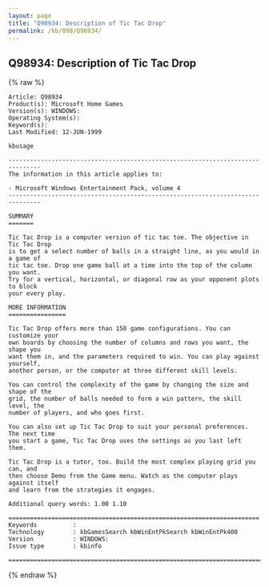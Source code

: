 ```yaml
---
layout: page
title: "Q98934: Description of Tic Tac Drop"
permalink: /kb/098/Q98934/
---
```


## Q98934: Description of Tic Tac Drop

{% raw %}

	Article: Q98934
	Product(s): Microsoft Home Games
	Version(s): WINDOWS:
	Operating System(s): 
	Keyword(s): 
	Last Modified: 12-JUN-1999
	
	kbusage
	
	-------------------------------------------------------------------------------
	The information in this article applies to:
	
	- Microsoft Windows Entertainment Pack, volume 4 
	-------------------------------------------------------------------------------
	
	SUMMARY
	=======
	
	Tic Tac Drop is a computer version of tic tac toe. The objective in Tic Tac Drop
	is to get a select number of balls in a straight line, as you would in a game of
	tic tac toe. Drop one game ball at a time into the top of the column you want.
	Try for a vertical, horizontal, or diagonal row as your opponent plots to block
	your every play.
	
	MORE INFORMATION
	================
	
	Tic Tac Drop offers more than 150 game configurations. You can customize your
	own boards by choosing the number of columns and rows you want, the shape you
	want them in, and the parameters required to win. You can play against yourself,
	another person, or the computer at three different skill levels.
	
	You can control the complexity of the game by changing the size and shape of the
	grid, the number of balls needed to form a win pattern, the skill level, the
	number of players, and who goes first.
	
	You can also set up Tic Tac Drop to suit your personal preferences. The next time
	you start a game, Tic Tac Drop uses the settings as you last left them.
	
	Tic Tac Drop is a tutor, too. Build the most complex playing grid you can, and
	then choose Demo from the Game menu. Watch as the computer plays against itself
	and learn from the strategies it engages.
	
	Additional query words: 1.00 1.10
	
	======================================================================
	Keywords          :  
	Technology        : kbGamesSearch kbWinEntPkSearch kbWinEntPk400
	Version           : WINDOWS:
	Issue type        : kbinfo
	
	=============================================================================
	

{% endraw %}
